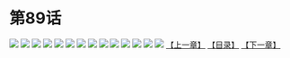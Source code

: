 # 第89话
![](https://s2.baozimh.com/scomic/yuekanshaonuyeqijun-chunquan/0/93-rco1/1.jpg)
![](https://s2.baozimh.com/scomic/yuekanshaonuyeqijun-chunquan/0/93-rco1/2.jpg)
![](https://s2.baozimh.com/scomic/yuekanshaonuyeqijun-chunquan/0/93-rco1/3.jpg)
![](https://s2.baozimh.com/scomic/yuekanshaonuyeqijun-chunquan/0/93-rco1/4.jpg)
![](https://s2.baozimh.com/scomic/yuekanshaonuyeqijun-chunquan/0/93-rco1/5.jpg)
![](https://s2.baozimh.com/scomic/yuekanshaonuyeqijun-chunquan/0/93-rco1/6.jpg)
![](https://s2.baozimh.com/scomic/yuekanshaonuyeqijun-chunquan/0/93-rco1/7.jpg)
![](https://s2.baozimh.com/scomic/yuekanshaonuyeqijun-chunquan/0/93-rco1/8.jpg)
![](https://s2.baozimh.com/scomic/yuekanshaonuyeqijun-chunquan/0/93-rco1/9.jpg)
![](https://s2.baozimh.com/scomic/yuekanshaonuyeqijun-chunquan/0/93-rco1/10.jpg)
![](https://s2.baozimh.com/scomic/yuekanshaonuyeqijun-chunquan/0/93-rco1/11.jpg)
![](https://s2.baozimh.com/scomic/yuekanshaonuyeqijun-chunquan/0/93-rco1/12.jpg)
![](https://s2.baozimh.com/scomic/yuekanshaonuyeqijun-chunquan/0/93-rco1/13.jpg)
![](https://s2.baozimh.com/scomic/yuekanshaonuyeqijun-chunquan/0/93-rco1/14.jpg)
[【上一章】](./93.md)
[【目录】](./README.md)
[【下一章】](./95.md)
